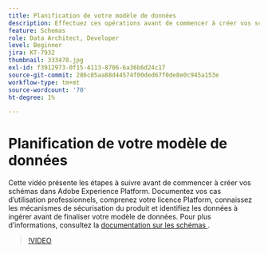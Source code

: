 ```yaml
---
title: Planification de votre modèle de données
description: Effectuez ces opérations avant de commencer à créer vos schémas dans Adobe Experience Platform.
feature: Schemas
role: Data Architect, Developer
level: Beginner
jira: KT-7932
thumbnail: 333478.jpg
exl-id: f3912973-0f15-4113-8706-6a36b6d24c17
source-git-commit: 286c85aa88d44574f00ded67f0de8e0c945a153e
workflow-type: tm+mt
source-wordcount: '70'
ht-degree: 1%

---
```


# Planification de votre modèle de données

Cette vidéo présente les étapes à suivre avant de commencer à créer vos schémas dans Adobe Experience Platform. Documentez vos cas d’utilisation professionnels, comprenez votre licence Platform, connaissez les mécanismes de sécurisation du produit et identifiez les données à ingérer avant de finaliser votre modèle de données. Pour plus d’informations, consultez la [&#x200B; documentation sur les schémas &#x200B;](https://experienceleague.adobe.com/docs/experience-platform/xdm/home.html?lang=fr).

>[!VIDEO](https://video.tv.adobe.com/v/3413630?learn=on&enablevpops&captions=fre_fr)
